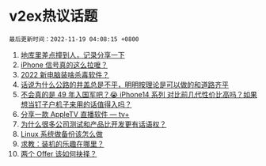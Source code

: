 # v2ex热议话题

`最后更新时间：2022-11-19 04:08:15 +0800`

1. [地库里差点撞到人，记录分享一下](https://www.v2ex.com/t/896102)
1. [iPhone 信号真的这么拉嚒？](https://www.v2ex.com/t/896159)
1. [2022 新电脑装啥杀毒软件？](https://www.v2ex.com/t/896092)
1. [话说为什么公路的井盖总是不平，明明按理论是可以做的和道路齐平](https://www.v2ex.com/t/896118)
1. [不会真的是 49 年入国军吧？😭
iPhone14 系列 对比前几代性价比高吗？如果想当钉子户机子来用的话值得入吗？](https://www.v2ex.com/t/896132)
1. [分享一款 AppleTV 直播软件 — tv+](https://www.v2ex.com/t/896152)
1. [为什么很多公司测试和产品比开发更有话语权？](https://www.v2ex.com/t/896101)
1. [Linux 系统做备份该怎么做](https://www.v2ex.com/t/896119)
1. [求教：装机的乐趣在哪里？](https://www.v2ex.com/t/896181)
1. [两个 Offer 该如何抉择？](https://www.v2ex.com/t/896090)

